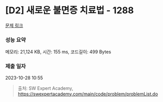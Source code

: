 # [D2] 새로운 불면증 치료법 - 1288 

[문제 링크](https://swexpertacademy.com/main/code/problem/problemDetail.do?contestProbId=AV18_yw6I9MCFAZN) 

### 성능 요약

메모리: 21,124 KB, 시간: 155 ms, 코드길이: 499 Bytes

### 제출 일자

2023-10-28 10:55



> 출처: SW Expert Academy, https://swexpertacademy.com/main/code/problem/problemList.do